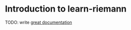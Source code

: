 # Introduction to learn-riemann

TODO: write [great documentation](http://jacobian.org/writing/what-to-write/)
